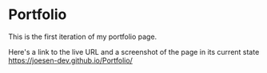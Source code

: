 # Portfolio

This is the first iteration of my portfolio page. 

Here's a link to the live URL and a screenshot of the page in its current state https://joesen-dev.github.io/Portfolio/ 

